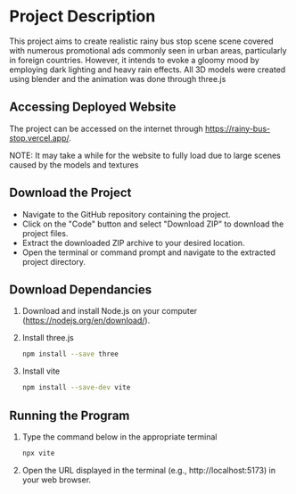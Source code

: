 # Project Description

This project aims to create realistic rainy bus stop scene scene covered with numerous promotional ads commonly seen in urban areas, particularly in foreign countries. However, it intends to evoke a gloomy mood by employing dark lighting and heavy rain effects. All 3D models were created using blender and the animation was done through three.js

## Accessing Deployed Website

The project can be accessed on the internet through https://rainy-bus-stop.vercel.app/. 

NOTE: It may take a while for the website to fully load due to large scenes caused by the models and textures

## Download the Project

* Navigate to the GitHub repository containing the project.
* Click on the "Code" button and select "Download ZIP" to download the project files.
* Extract the downloaded ZIP archive to your desired location.
* Open the terminal or command prompt and navigate to the extracted project directory.

## Download Dependancies
1. Download and install Node.js on your computer (https://nodejs.org/en/download/).

2. Install three.js 
   ```bash
   npm install --save three
3. Install vite
   ```bash
   npm install --save-dev vite

## Running the Program
1. Type the command below in the appropriate terminal
   ```bash
   npx vite
2. Open the URL displayed in the terminal (e.g., http://localhost:5173) in your web browser.

 
